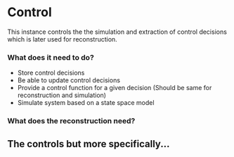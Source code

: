 # Control
This instance controls the the simulation and extraction of control
decisions which is later used for reconstruction.

### What does it need to do?
- Store control decisions
- Be able to update control decisions
- Provide a control function for a given decision (Should be same for reconstruction and simulation)
- Simulate system based on a state space model


### What does the reconstruction need?
The controls but more specifically...
-
